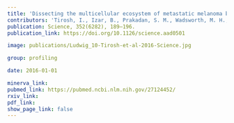 ```yaml
---
title: 'Dissecting the multicellular ecosystem of metastatic melanoma by single-cell RNA-seq.'
contributors: 'Tirosh, I., Izar, B., Prakadan, S. M., Wadsworth, M. H., Treacy, D., Trombetta, J. J., Rotem, A., Rodman, C., … Garraway, L. A. (2016).'
publication: Science, 352(6282), 189–196.
publication_link: https://doi.org/10.1126/science.aad0501

image: publications/Ludwig_10-Tirosh-et-al-2016-Science.jpg

group: profiling

date: 2016-01-01

minerva_link:
pubmed_link: https://pubmed.ncbi.nlm.nih.gov/27124452/
rxiv_link:
pdf_link:
show_page_link: false
---
```

